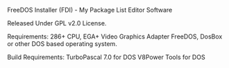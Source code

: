 FreeDOS Installer (FDI) - My Package List Editor Software

Released Under GPL v2.0 License.

Requirements:
	286+ CPU, EGA+ Video Graphics Adapter
	FreeDOS, DosBox or other DOS based operating system.

Build Requirements:
	TurboPascal 7.0 for DOS
	V8Power Tools for DOS
